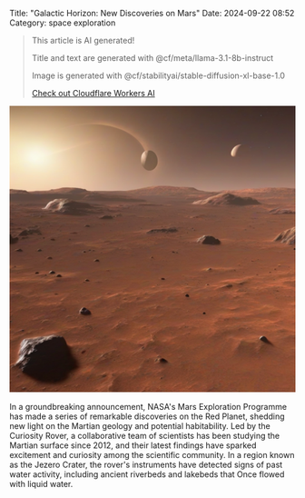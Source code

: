 Title: "Galactic Horizon: New Discoveries on Mars"
Date: 2024-09-22 08:52
Category: space exploration

> This article is AI generated!
> 
> Title and text are generated with @cf/meta/llama-3.1-8b-instruct
> 
> Image is generated with @cf/stabilityai/stable-diffusion-xl-base-1.0
> 
> [Check out Cloudflare Workers AI](https://developers.cloudflare.com/workers-ai/models/)


![Alt Text](images/2024-09-22-galactic-horizon-new-discoveries-on-mars.png)

In a groundbreaking announcement, NASA's Mars Exploration Programme has made a series of remarkable discoveries on the Red Planet, shedding new light on the Martian geology and potential habitability. Led by the Curiosity Rover, a collaborative team of scientists has been studying the Martian surface since 2012, and their latest findings have sparked excitement and curiosity among the scientific community. In a region known as the Jezero Crater, the rover's instruments have detected signs of past water activity, including ancient riverbeds and lakebeds that Once flowed with liquid water.